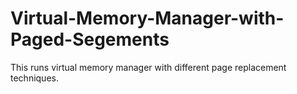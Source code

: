 # Virtual-Memory-Manager-with-Paged-Segements
This runs virtual memory manager with different page replacement techniques.
